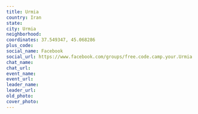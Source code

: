 ```yaml
---
title: Urmia
country: Iran
state: 
city: Urmia
neighborhood: 
coordinates: 37.549347, 45.068286
plus_code:
social_name: Facebook
social_url: https://www.facebook.com/groups/free.code.camp.your.Urmia
chat_name:
chat_url:
event_name:
event_url:
leader_name:
leader_url:
old_photo: 
cover_photo:
---
```

